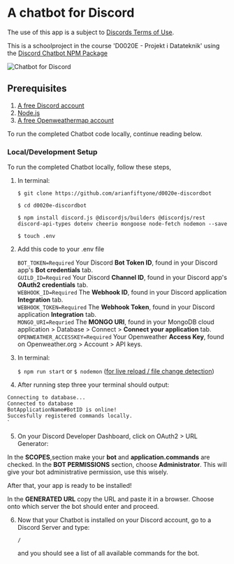 # A chatbot for Discord

The use of this app is a subject to [Discords Terms of Use](https://discord.com/developers/docs/legal).

This is a schoolproject in the course 'D0020E - Projekt i Datateknik' using the [Discord Chatbot NPM Package](https://discord.js.org/#/)

![Chatbot for Discord]()

## Prerequisites
1. [A free Discord account](https://discord.com/developers)
3. [Node.js](https://nodejs.org/en/)
4. [A free Openweathermap account](https://openweathermap.org)


To run the completed Chatbot code locally, continue reading below.

### Local/Development Setup

To run the completed Chatbot locally, follow these steps,

1. In terminal:

   `$ git clone https://github.com/arianfiftyone/d0020e-discordbot`

   `$ cd d0020e-discordbot`

   `$ npm install discord.js @discordjs/builders @discordjs/rest discord-api-types dotenv cheerio mongoose node-fetch nodemon --save`

   `$ touch .env`
   
2. Add this code to your .env file

   `BOT_TOKEN=Required` Your Discord **Bot Token ID**, found in your Discord app's **Bot credentials** tab. <br />
   `GUILD_ID=Required` Your Discord **Channel ID**, found in your Discord app's **OAuth2 credentials** tab. <br />
   `WEBHOOK_ID=Required` The **Webhook ID**, found in your Discord application **Integration** tab. <br />
   `WEBHOOK_TOKEN=Required` The **Webhook Token**, found in your Discord application **Integration** tab. <br />
   `MONGO_URI=Requried` The **MONGO URI**, found in your MongoDB cloud application > Database > Connect > **Connect your application** tab. <br />
   `OPENWEATHER_ACCESSKEY=Required` Your Openweather **Access Key**, found on Openweather.org > Account > API keys. <br />
   
3. In terminal:

   `$ npm run start` or `$ nodemon` ([for live reload / file change detection](https://www.npmjs.com/package/nodemon))
  
4. After running step three your terminal should output:

  `Connecting to database...`<br />
  `Connected to database` <br />
  `BotApplicationName#BotID is online!`<br />
  `Succesfully registered commands locally.`<br />
  `
  
5. On your Discord Developer Dashboard, click on OAuth2 > URL Generator:

  In the **SCOPES**,section make your **bot** and **application.commands** are checked.
  In the **BOT PERMISSIONS** section, choose **Administrator**. This will give your bot administrative permission, use this wisely. 

  After that, your app is ready to be installed!
  
  In the **GENERATED URL** copy the URL and paste it in a browser. Choose onto which server the bot should enter and proceed.
   
6. Now that your Chatbot is installed on your Discord account, go to a Discord Server and type:

   `/`
   
   and you should see a list of all available commands for the bot.


